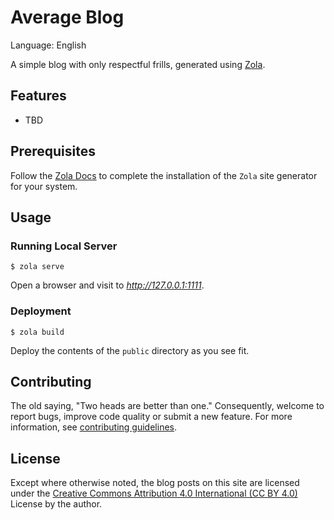 # Average Blog

Language: English

A simple blog with only respectful frills, generated using [Zola](https://getzola.org).

## Features

- TBD

## Prerequisites

Follow the [Zola Docs](https://www.getzola.org/documentation/getting-started/installation/) to complete the installation of the `Zola` site generator for your system.

## Usage

### Running Local Server

```console
$ zola serve
```

Open a browser and visit to _<http://127.0.0.1:1111>_.

### Deployment

```console
$ zola build
```

Deploy the contents of the `public` directory as you see fit.

## Contributing

The old saying, "Two heads are better than one." Consequently, welcome to report bugs, improve code quality or submit a new feature. For more information, see [contributing guidelines](.github/CONTRIBUTING.md).

## License

Except where otherwise noted, the blog posts on this site are licensed under the [Creative Commons Attribution 4.0 International (CC BY 4.0)](https://creativecommons.org/licenses/by/4.0/) License by the author.
